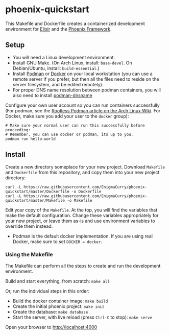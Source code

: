 # phoenix-quickstart

This Makefile and Dockerfile creates a containerized development environment for
[Elixir](https://elixir-lang.org/) and the [Phoenix
Framework](https://www.phoenixframework.org/).

## Setup

 * You will need a Linux development environment.
 * Install GNU Make. (On Arch Linux, install: `base-devel`. On Debian/Ubuntu,
   install: `build-essential`.)
 * Install [Podman](https://wiki.archlinux.org/title/Podman) or
[Docker](https://wiki.archlinux.org/title/Docker) on your local workstation (you
can use a remote server if you prefer, but then all the files need to reside on
the server filesystem, and be edited remotely).
 * For proper DNS name resolution between podman containers, you will also need
   to install
   [podman-dnsname](https://archlinux.org/packages/community/x86_64/podman-dnsname/)

Configure your own user account so you can run containers successfully (For
podman, see the [Rootless Podman article on the Arch Linux
Wiki](https://wiki.archlinux.org/title/Podman#Rootless_Podman). For Docker, make
sure you add your user to the `docker` group):

```
# Make sure your normal user can run this successfully before proceeding:
# Remember, you can use docker or podman, its up to you. 
podman run hello-world
```

## Install

Create a new directory someplace for your new project. Download `Makefile` and
`Dockerfile` from this repository, and copy them into your new project
directory:

```
curl -L https://raw.githubusercontent.com/EnigmaCurry/phoenix-quickstart/master/Dockerfile -o Dockerfile
curl -L https://raw.githubusercontent.com/EnigmaCurry/phoenix-quickstart/master/Makefile -o Makefile
```

Edit your copy of the `Makefile`. At the top, you will find the variables that
make the default configuration. Change these variables appropriately for your
new project, or leave them as-is and use environment variables to override them
instead.

 * Podman is the default docker implementation. If you are using real Docker,
   make sure to set `DOCKER = docker`.
 
### Using the Makefile

The Makefile can perform all the steps to create and run the development
environment. 

Build and start everything, from scratch: `make all`
 
Or, run the individual steps in this order:

 * Build the docker container image: `make build`
 * Create the initial phoenix project: `make init`
 * Create the database: `make database`
 * Start the server, with live reload (press `Ctrl-C` to stop): `make serve`

Open your browser to [http://localhost:4000](http://localhost:4000)
